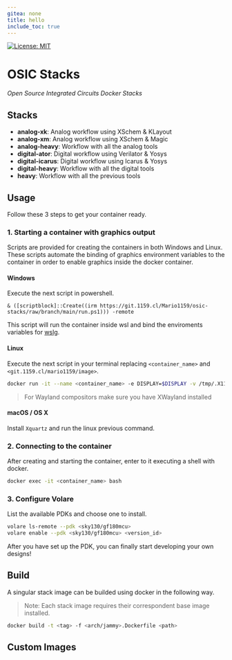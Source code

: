 ```yaml
---
gitea: none
title: hello
include_toc: true
---
```

[![License: MIT](https://img.shields.io/badge/License-MIT-blue.svg)](https://opensource.org/license/mit/)


# OSIC Stacks
*Open Source Integrated Circuits Docker Stacks*

## Stacks

- **analog-xk**: Analog workflow using XSchem & KLayout
- **analog-xm**: Analog workflow using XSchem & Magic
- **analog-heavy**: Workflow with all the analog tools
- **digital-ator**: Digital workflow using Verilator & Yosys
- **digital-icarus**: Digital workflow using Icarus & Yosys
- **digital-heavy**: Workflow with all the digital tools
- **heavy**: Workflow with all the previous tools 

## Usage

Follow these 3 steps to get your container ready.

### 1. Starting a container with graphics output

Scripts are provided for creating the containers in both Windows and Linux.
These scripts automate the binding of graphics environment variables to the container in order to enable graphics inside the docker container.

#### Windows

Execute the next script in powershell.
```pwsh
& ([scriptblock]::Create((irm https://git.1159.cl/Mario1159/osic-stacks/raw/branch/main/run.ps1))) -remote
```
 This script will run the container inside wsl and bind the enviroments variables for [wslg](https://github.com/microsoft/wslg/blob/main/samples/container/Containers.md).

#### Linux
Execute the next script in your terminal replacing `<container_name>` and `<git.1159.cl/mario1159/image>`.
```sh
docker run -it --name <container_name> -e DISPLAY=$DISPLAY -v /tmp/.X11-unix:/tmp/.X11-unix <git.1159.cl/mario1159/image>
```

> For Wayland compositors make sure you have XWayland installed

#### macOS / OS X

Install `Xquartz` and run the linux previous command.

### 2. Connecting to the container
After creating and starting the container, enter to it executing a shell with docker.
```sh
docker exec -it <container_name> bash
```

### 3. Configure Volare

List the available PDKs and choose one to install.

```sh
volare ls-remote --pdk <sky130/gf180mcu>
volare enable --pdk <sky130/gf180mcu> <version_id>
```

After you have set up the PDK, you can finally start developing your own designs!

## Build

A singular stack image can be builded using docker in the following way.
> Note: Each stack image requires their correspondent base image installed.

```sh
docker build -t <tag> -f <arch/jammy>.Dockerfile <path>
```

## Custom Images
